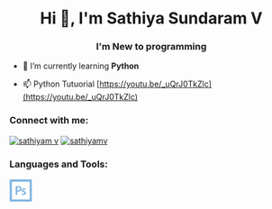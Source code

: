 <h1 align="center">Hi 👋, I'm Sathiya Sundaram V</h1>
<h3 align="center">I'm New to programming</h3>

- 🌱 I’m currently learning **Python**

- 📫 Python Tutuorial [https://youtu.be/_uQrJ0TkZlc](https://youtu.be/_uQrJ0TkZlc)

<h3 align="left">Connect with me:</h3>
<p align="left">
<a href="https://linkedin.com/in/sathiyam v" target="blank"><img align="center" src="https://raw.githubusercontent.com/rahuldkjain/github-profile-readme-generator/master/src/images/icons/Social/linked-in-alt.svg" alt="sathiyam v" height="30" width="40" /></a>
<a href="https://www.hackerrank.com/sathiyamv" target="blank"><img align="center" src="https://raw.githubusercontent.com/rahuldkjain/github-profile-readme-generator/master/src/images/icons/Social/hackerrank.svg" alt="sathiyamv" height="30" width="40" /></a>
</p>

<h3 align="left">Languages and Tools:</h3>
<p align="left"> <a href="https://www.photoshop.com/en" target="_blank"> <img src="https://raw.githubusercontent.com/devicons/devicon/master/icons/photoshop/photoshop-line.svg" alt="photoshop" width="40" height="40"/> </a> </p>
